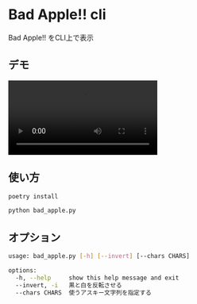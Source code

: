 # Bad Apple!! cli
Bad Apple!! をCLI上で表示

## デモ
<video src="./demo.mov" controls="true"></video>

## 使い方
```bash
poetry install
```

```bash
python bad_apple.py
```

## オプション

```bash
usage: bad_apple.py [-h] [--invert] [--chars CHARS]

options:
  -h, --help     show this help message and exit
  --invert, -i   黒と白を反転させる
  --chars CHARS  使うアスキー文字列を指定する
```
